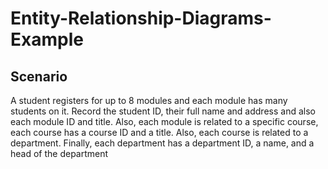 # Entity-Relationship-Diagrams-Example
## Scenario
A student registers for up to 8 modules and each module has many students on it. Record the student ID, their full name and address and also
each module ID and title. Also, each module is related to a specific course,
each course has a course ID and a title. Also, each course is related to a
department. Finally, each department has a department ID, a name, and a
head of the department
